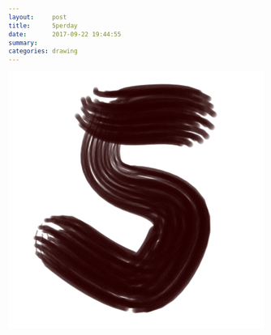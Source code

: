 ```yaml
---
layout:     post
title:      5perday
date:       2017-09-22 19:44:55
summary:    
categories: drawing
---
```

![5perday](/images/diary/5perday.png "challenge accepted.")
